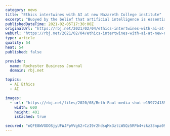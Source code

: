 ```yaml
---
category: news
title: "Ethics intertwines with AI at new Nazareth College institute"
excerpt: "Buoyed by the belief that artificial intelligence is essential for a broad array of disciplines, not just a technology-based education, Nazareth College is creating the Institute for Technology,"
publishedDateTime: 2021-02-05T17:38:00Z
originalUrl: "https://rbj.net/2021/02/04/ethics-intertwines-with-ai-at-new-nazareth-college-institute/"
webUrl: "https://rbj.net/2021/02/04/ethics-intertwines-with-ai-at-new-nazareth-college-institute/"
type: article
quality: 54
heat: 54
published: false

provider:
  name: Rochester Business Journal
  domain: rbj.net

topics:
  - AI Ethics
  - AI

images:
  - url: "https://rbj.net/files/2020/08/Beth-Paul-media-shot-e1597241854353.jpg"
    width: 600
    height: 401
    isCached: true

secured: "nQFE8WVODOSjyUFWJPpVVg62rCzI9r2hdsqMx3ztLW5Qz5RPb4+zkz33npa09kM3zdIgQicCEd204P8XZEu162ZJlhNOopUHU+yN4bG0MSFVq5u3g9q9k7ewBKYEcJwQfKJRCkIBUEKOR8AioSX4M/86M0x5AlbukmYE03k0xnyxk+mI4cqadTEksJAa+YN8RYsOjJ73aCOWsWNbWn9K7J3icRvrn0DPqdUcxu7wablxg4H0gy0DVgpVUla9PFWN7+x4yaog71cmOCKBFsv1idq+Y5Vdt92AAD7seJ8cfFAte4bU5a7Y8VliYBmUNMgDHU6FXee2MpUVTve/a235dJFBLELacPzOziNkxqSSZtE=;QWI7OStT2HSNbUNA9I725g=="
---
```


